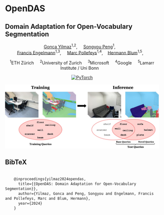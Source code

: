 # OpenDAS
## Domain Adaptation for Open-Vocabulary Segmentation 
<div align="center">
<a href="https://goncayilmaz.github.io/">Gonca Yilmaz</a><sup>1,2</sup>, &nbsp;&nbsp;&nbsp;
<a href="https://pengsongyou.github.io/">Songyou Peng</a><sup>1</sup>, &nbsp;&nbsp;&nbsp; 
<br />
<a href="https://francisengelmann.github.io/">Francis Engelmann</a><sup>1,3</sup>, &nbsp;&nbsp;&nbsp; 
<a href="https://people.inf.ethz.ch/pomarc/">Marc Pollefeys</a><sup>1,4</sup>,&nbsp;&nbsp;&nbsp;
<a href="https://hermannblum.net/">Hermann Blum</a><sup>1,5</sup>,&nbsp;&nbsp;&nbsp;

<sup>1</sup>ETH Zürich&nbsp;&nbsp;&nbsp;&nbsp;
<sup>2</sup>University of Zurich&nbsp;&nbsp;&nbsp;&nbsp;
<sup>3</sup>Microsoft&nbsp;&nbsp;&nbsp;&nbsp;
<sup>4</sup>Google&nbsp;&nbsp;&nbsp;&nbsp;
<sup>5</sup>Lamarr Institute / Uni Bonn&nbsp;&nbsp;&nbsp;&nbsp;

<a href="https://pytorch.org/get-started/locally/"><img alt="PyTorch" src="https://img.shields.io/badge/PyTorch-ee4c2c?logo=pytorch&logoColor=white"></a>

![teaser](./static/opendas_images/teaser.jpeg)

</div>

<h2 class="title is-3">BibTeX</h2>
    <pre>
    <code>
    @inproceedings{yilmaz2024opendas,
      title={{OpenDAS: Domain Adaptation for Open-Vocabulary Segmentation}},
      author={Yilmaz, Gonca and Peng, Songyou and Engelmann, Francis and Pollefeys, Marc and Blum, Hermann},
      year={2024}
    }
    </code>
    </pre>
    </div>
  </div>



